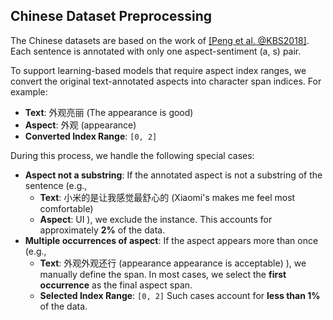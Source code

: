 ## Chinese Dataset Preprocessing

The Chinese datasets are based on the work of [[Peng et al. @KBS2018]](http://sentic.net/chinese-review-datasets.zip). Each sentence is annotated with only one aspect-sentiment (a, s) pair.

To support learning-based models that require aspect index ranges, we convert the original text-annotated aspects into character span indices.
 For example:

- **Text**: 外观亮丽 (The appearance is good)
- **Aspect**: 外观 (appearance)
- **Converted Index Range**: `[0, 2]`

During this process, we handle the following special cases:

- **Aspect not a substring**:
   If the annotated aspect is not a substring of the sentence (e.g.,
  - **Text**: 小米的是让我感觉最舒心的 (Xiaomi's makes me feel most comfortable)
  - **Aspect**: UI
     ), we exclude the instance. This accounts for approximately **2%** of the data.
- **Multiple occurrences of aspect**:
   If the aspect appears more than once (e.g.,
  - **Text**: 外观外观还行 (appearance appearance is acceptable)
     ), we manually define the span. In most cases, we select the **first occurrence** as the final aspect span.
  - **Selected Index Range**: `[0, 2]`
     Such cases account for **less than 1%** of the data.